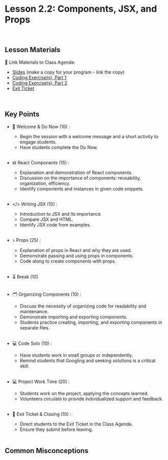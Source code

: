 # Lesson 2.2: Components, JSX, and Props

<br>

## Lesson Materials

📖 Link Materials to Class Agenda:
- [Slides](https://docs.google.com/presentation/d/1KObmOnl58f4qRt7oeuGvYjWli6KYI92DfeNfUFejprk/edit?usp=sharing) (make a copy for your program - link the copy)
- [Coding Exercise(s), Part 1](https://github.com/itscodenation/flw2-u2l2-23-24-student-exercises-part-1)
- [Coding Exercise(s), Part 2](https://github.com/itscodenation/flw2-u2l2-23-24-student-exercises-part-2)
- [Exit Ticket](https://forms.gle/uBWNqgJV8D2D2iwLA)

<br>

## Key Points

- 👋 Welcome & Do Now (10) :
    - Begin the session with a welcome message and a short activity to engage students.
    - Have students complete the Do Now.<br><br>

- 𝍇  React Components (15) :
    - Explanation and demonstration of React components.
    - Discussion on the importance of components: reusability, organization, efficiency.
    - Identify components and instances in given code snippets.<br><br>

- </> Writing JSX (10) :
    - Introduction to JSX and its importance.
    - Compare JSX and HTML.
    - Identify JSX code from examples.<br><br>

- ⤵️ Props (25) :
    - Explanation of props in React and why they are used.
    - Demonstrate passing and using props in components.
    - Code along to create components with props.<br><br>

- ⏳ Break (10)<br><br>

- 🗂️ Organizing Components (10) :
    - Discuss the necessity of organizing code for readability and maintenance.
    - Demonstrate importing and exporting components.
    - Students practice creating, importing, and exporting components in separate files.<br><br>

- 💻 Code Solo (10) :
    - Have students work in small groups or independently.
    - Remind students that Googling and seeking solutions is a critical skill.<br><br>

- 💻 Project Work Time (20) :
    - Students work on the project, applying the concepts learned.
    - Volunteers circulate to provide individualized support and feedback.<br><br>

- 👋 Exit Ticket & Closing (10) :
    - Direct students to the Exit Ticket in the Class Agenda.
    - Ensure they submit before leaving.<br><br>


## Common Misconceptions
